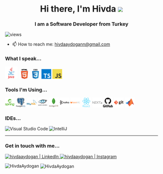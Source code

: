 <h1 align="center">Hi there, I'm Hivda <a><img src="https://media.giphy.com/media/hvRJCLFzcasrR4ia7z/giphy.gif" width="25px"></a> </h1>
<h3 align="center">I am a Software Developer from Turkey</h3>

![views](https://komarev.com/ghpvc/?username=HivdaAydogan)

- 📫 How to reach me: hivdaaydogann@gmail.com

### What I speak...

<p align="left">
  <img src="https://github.com/devicons/devicon/blob/master/icons/java/java-original-wordmark.svg" title="Java" alt="Java" width="40" height="40"/>&nbsp;
  <img src='https://raw.githubusercontent.com/github/explore/80688e429a7d4ef2fca1e82350fe8e3517d3494d/topics/html/html.png' width='32' title='HTML'>
  <img src='https://raw.githubusercontent.com/github/explore/80688e429a7d4ef2fca1e82350fe8e3517d3494d/topics/css/css.png' width='32' title='CSS'>
  <img src='https://raw.githubusercontent.com/github/explore/80688e429a7d4ef2fca1e82350fe8e3517d3494d/topics/typescript/typescript.png' width='32' title='TS'>
  <img src='https://raw.githubusercontent.com/github/explore/80688e429a7d4ef2fca1e82350fe8e3517d3494d/topics/javascript/javascript.png' width='32' title='JavaScript'>
</p>
  
### Tools I'm Using...
  
 <p align="left">
    <img src='https://github.com/devicons/devicon/blob/master/icons/spring/spring-original-wordmark.svg' width='32' title='Spring'>
    <img src='https://github.com/devicons/devicon/blob/master/icons/postgresql/postgresql-original-wordmark.svg' width='32' title='PostgreSQL'>
    <img src='https://github.com/devicons/devicon/blob/master/icons/mysql/mysql-original-wordmark.svg' width='32' title='MySQL'>
    <img src='https://github.com/devicons/devicon/blob/master/icons/cassandra/cassandra-original-wordmark.svg' width='32' title='Cassandra'>
    <img src='https://github.com/devicons/devicon/blob/master/icons/mongodb/mongodb-original-wordmark.svg' width='32' title='MongoDB'>
    <img src='https://github.com/devicons/devicon/blob/master/icons/apachekafka/apachekafka-original-wordmark.svg' width='32' title='Kafka'>
    <img src='https://github.com/devicons/devicon/blob/master/icons/rabbitmq/rabbitmq-original-wordmark.svg' width='32' title='RabbitMQ'>
    <img src='https://github.com/devicons/devicon/blob/master/icons/react/react-original-wordmark.svg' width='32' title='React'>
    <img src='https://github.com/devicons/devicon/blob/master/icons/nextjs/nextjs-line-wordmark.svg' width='32' title='NextJS'>
    <img src='https://github.com/devicons/devicon/blob/master/icons/github/github-original-wordmark.svg' width='32' title='Github'>
    <img src='https://github.com/devicons/devicon/blob/master/icons/git/git-original-wordmark.svg' width='32' title='Git'>
    <a href="https://www.mathworks.com/" target="_blank" rel="noreferrer"> <img src="https://github.com/devicons/devicon/blob/master/icons/matlab/matlab-original.svg" alt="matlab" width="32" title='Matlab'/> </a>
 </p>
    
 ### IDEs...
    
   <p align="left">
      <img src='https://github.com/vscode-icons.png' width='32' title='Visual Studio Code'>
      <img src='https://static-00.iconduck.com/assets.00/intellij-idea-icon-2048x2048-hsyna1mi.png' width='32' title='IntelliJ'>
   </p>
   
   <hr>
   
   ### Get in touch with me...
   
   <p align="left">
   <a href="https://www.linkedin.com/in/hivdaaydogan/">
     <img src='https://cdn1.iconfinder.com/data/icons/logotypes/32/circle-linkedin-512.png' width="28" title='hivdaaydogan | LinkedIn' />
   </a>
   <a href="https://instagram.com/hivdaydogan">
      <img src="https://raw.githubusercontent.com/rahuldkjain/github-profile-readme-generator/master/src/images/icons/Social/instagram.svg" width="28" title='hivdaaydogan | Instagram' />
   </a>
   </p>
   
   <p><img align="left" src="https://github-readme-stats.vercel.app/api?username=HivdaAydogan&show_icons=true&theme=transparent&locale=en&card_width=400px" alt="HivdaAydogan" /></p>

   <p>&nbsp;<img align="center" src="https://github-readme-stats.vercel.app/api/top-langs?username=HivdaAydogan&layout=compact" alt="HivdaAydogan" /></p>
   
   
   
   
  
  
